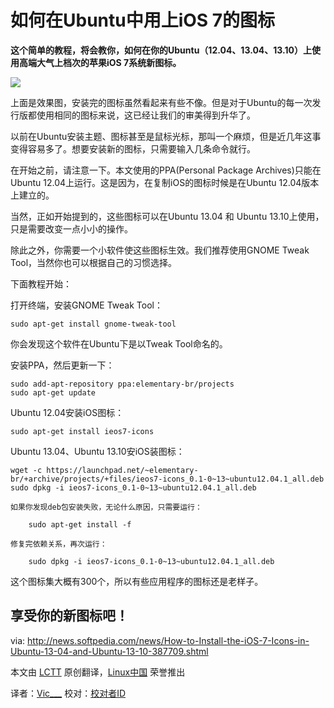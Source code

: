如何在Ubuntu中用上iOS 7的图标
================================================================================
**这个简单的教程，将会教你，如何在你的Ubuntu（12.04、13.04、13.10）上使用高端大气上档次的苹果iOS 7系统新图标。**

![](http://i1-news.softpedia-static.com/images/news2/How-to-Install-the-iOS-7-Icons-in-Ubuntu-13-04-and-Ubuntu-13-10-387709-2.jpg)

上面是效果图，安装完的图标虽然看起来有些不像。但是对于Ubuntu的每一次发行版都使用相同的图标来说，这已经让我们的审美得到升华了。


以前在Ubuntu安装主题、图标甚至是鼠标光标，那叫一个麻烦，但是近几年这事变得容易多了。想要安装新的图标，只需要输入几条命令就行。


在开始之前，请注意一下。本文使用的PPA(Personal Package Archives)只能在Ubuntu 12.04上运行。这是因为，在复制iOS的图标时候是在Ubuntu 12.04版本上建立的。

当然，正如开始提到的，这些图标可以在Ubuntu 13.04 和 Ubuntu 13.10上使用，只是需要改变一点小小的操作。

除此之外，你需要一个小软件使这些图标生效。我们推荐使用GNOME Tweak Tool，当然你也可以根据自己的习惯选择。

下面教程开始：

打开终端，安装GNOME Tweak Tool：

    sudo apt-get install gnome-tweak-tool

你会发现这个软件在Ubuntu下是以Tweak Tool命名的。

安装PPA，然后更新一下：

    sudo add-apt-repository ppa:elementary-br/projects
    sudo apt-get update

Ubuntu 12.04安装iOS图标：

    sudo apt-get install ieos7-icons

Ubuntu 13.04、Ubuntu 13.10安iOS装图标：

    wget -c https://launchpad.net/~elementary-br/+archive/projects/+files/ieos7-icons_0.1-0~13~ubuntu12.04.1_all.deb
    sudo dpkg -i ieos7-icons_0.1-0~13~ubuntu12.04.1_all.deb

	如果你发现deb包安装失败，无论什么原因，只需要运行：

		sudo apt-get install -f

	修复完依赖关系，再次运行：

		sudo dpkg -i ieos7-icons_0.1-0~13~ubuntu12.04.1_all.deb


这个图标集大概有300个，所以有些应用程序的图标还是老样子。

享受你的新图标吧！
--------------------------------------------------------------------------------

via: http://news.softpedia.com/news/How-to-Install-the-iOS-7-Icons-in-Ubuntu-13-04-and-Ubuntu-13-10-387709.shtml

本文由 [LCTT](https://github.com/LCTT/TranslateProject) 原创翻译，[Linux中国](http://linux.cn/) 荣誉推出

译者：[Vic___](https://github.com/vic020) 校对：[校对者ID](https://github.com/校对者ID)